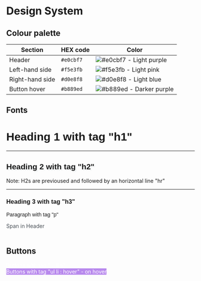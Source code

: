# Design System

## Colour palette
| Section         | HEX code  | Color  |
|-----------------|-----------|--------|
| Header          | `#e0cbf7` |   ![#e0cbf7](https://placehold.co/50x50/e0cbf7/e0cbf7.png) - Light purple|
| Left-hand side  | `#f5e3fb` |   ![#f5e3fb](https://placehold.co/50x50/f5e3fb/f5e3fb.png) - Light pink|
| Right-hand side | `#d0e8f8` |   ![#d0e8f8](https://placehold.co/50x50/d0e8f8/d0e8f8.png) - Light blue|
| Button hover | `#b889ed` |   ![#b889ed](https://placehold.co/50x50/b889ed/b889ed.png) - Darker purple|


## Fonts
<h1 style="font-size: 30px;  font-family: 'Trebuchet MS', 'Lucida Sans Unicode', 'Lucida Grande', 'Lucida Sans', Arial, sans-serif;">
    Heading 1 with tag "h1"
</h1>

<hr>
<h2 style="text-shadow: 3px 3px 3px #ecf0f1;  font-family: 'Trebuchet MS', 'Lucida Sans Unicode', 'Lucida Grande', 'Lucida Sans', Arial, sans-serif;">
    Heading 2 with tag "h2"
</h2>
<span>
Note: H2s are previoused and followed by an horizontal line "hr"</span>
<hr>

<h3 style="font-family: 'Trebuchet MS', 'Lucida Sans Unicode', 'Lucida Grande', 'Lucida Sans', Arial, sans-serif;">
    Heading 3 with tag "h3"
</h3>

<p style="font-family: 'Trebuchet MS', 'Lucida Sans Unicode', 'Lucida Grande', 'Lucida Sans', Arial, sans-serif;">
    Paragraph with tag "p"
</p>

<span style="color:rgb(71, 78, 85);">
Span in Header
</span>
<br>
<br>

## Buttons
<div style="text-decoration: underline; color: white;">
Buttons with tag "ul li a"
</div>
<span style="background-color: #b889ed; color: white;">
Buttons with tag "ul li : hover" - on hover
</span>
<br>
<br>
